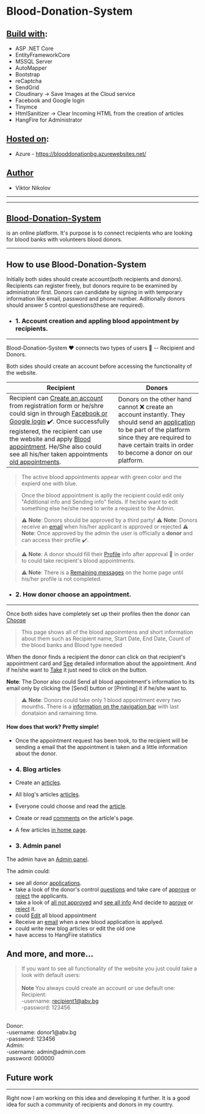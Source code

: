 # Blood-Donation-System

## <u>Build with</u>:
* ASP .NET Core
* EntityFrameworkCore
* MSSQL Server
* AutoMapper
* Bootstrap
* reCaptcha
* SendGrid 
* Cloudinary -> Save Images at the Cloud service
* Facebook and Google login
* Tinymce
* HtmlSanitizer -> Clear Incoming HTML from the creation of articles
* HangFire for Administrator

## <u>Hosted on</u>:
* Azure - https://blooddonationbg.azurewebsites.net/

## <u>Author</u>
* Viktor Nikolov

---
---

## <b><u>Blood-Donation-System</u></b> 
is an online platform. It's purpose is to connect recipients who are looking for blood banks with volunteers blood donors.

---

## How to use Blood-Donation-System
Initially both sides should create account(both recipients and donors). Recipients can register freely, but donors require to be examined by administrator first. Donors can candidate by signing in with temporary information like email, password and phone number. Aditionally donors should answer 5 control questions(these are required).

* ### 1. Account creation and appling blood appointment by recipients.
---
Blood-Donation-System :heart: connects two types of users  :bust_in_silhouette: -- Recipient and Donors.

Both sides should create an account before accessing the functionality of the website.

Recipient | Donors
--- | ---
Recipient can [Create an account](https://res.cloudinary.com/dvvbab0fs/image/upload/v1629214472/Recipients/README/Recipient_register_qgayn1.jpg) from registration form or he/shre could sign in through [Facebook or Google login](https://res.cloudinary.com/dvvbab0fs/image/upload/v1629214472/Recipients/README/Recipient_login_r4fdiv.jpg) :heavy_check_mark:. Once successfully registered, the recipient can use the website and apply [Blood appointment](https://res.cloudinary.com/dvvbab0fs/image/upload/v1629216481/Recipients/README/Blood_appointment_ijovkp.jpg). He/She also could see all his/her taken appointments [old appointments](https://res.cloudinary.com/dvvbab0fs/image/upload/v1629217304/Recipients/README/RecipientAllApp_uokica.jpg). | Donors on the other hand cannot :x: create an account instantly. They should send an [application](https://res.cloudinary.com/dvvbab0fs/image/upload/v1629214472/Recipients/README/Donor_register_yfafmz.jpg) to be part of the platform since they are required to have certain traits in order to become a donor on our platform. 

>The active blood appointments appear with green color and the expierd one with blue.

>Once the blood appointment is aplly the recipient could edit only "Additional info and Sending info" fields. If he/she want to edit something else he/she need to write a requiest to the Admin.

> :warning: **Note**: Donors should be approved by a third party! 
> :warning: **Note**: Donors receive an [email](https://res.cloudinary.com/dvvbab0fs/image/upload/v1632393759/Recipients/README/DonorEmail_gbumm8.jpg) when his/her applicant is approved or rejected
> :warning: **Note**: Once approved by the admin the user is officially a **donor** and can access their profile :heavy_check_mark:.

>:warning: **Note**: A donor should fill their [Profile](https://res.cloudinary.com/dvvbab0fs/image/upload/v1629217823/Recipients/README/DonorProfile_gb7hza.jpg) info after approval :bust_in_silhouette: in order to could take recipient's blood appointments.

>:warning: **Note**: There is a [Remaining messages](https://res.cloudinary.com/dvvbab0fs/image/upload/v1629218016/Recipients/README/DonorRemainingMessage_dxpnmu.jpg) on the home page until his/her profile is not completed.

* ### 2. How donor choose an appointment.
---
Once both sides have completely set up their profiles then the donor can [Choose](https://res.cloudinary.com/dvvbab0fs/image/upload/v1629218356/Recipients/README/DonorChooseApp_bdqrvo.jpg)

> This page shows all of the blood appoinmtens and short information about them such as Recipient name, Start Date, End Date, Count of the blood banks and Blood type needed

When the donor finds a recipient the donor can click on that recipient's appointment card and [See](https://res.cloudinary.com/dvvbab0fs/image/upload/v1629218481/Recipients/README/DonorSeeApp1_ghiw5h.jpg) detailed information about the appointment. 
And if he/she want to [Take](https://res.cloudinary.com/dvvbab0fs/image/upload/v1629218561/Recipients/README/DonorSeeApp2_usbtcc.jpg) it just need to click on the button.

**Note**: The Donor also could Send all blood appointment's information to its email only by clicking the [Send] button or [Printing] it if he/she want to.

>:warning: **Note**: Donors could take only 1 blood appointment every two mounths.
There is a [information on the navigation bar](https://res.cloudinary.com/dvvbab0fs/image/upload/v1629219467/Recipients/README/DonordonationInfo_iihhxm.jpg) with last donataion and ramaining time.

#### How does that work? **Pretty simple!**

- Once the appointment request has been took, to the recipient will be sending a email that the appointment is taken and a little information about the donor.

* ### 4. Blog articles
* Create an [articles](https://res.cloudinary.com/dvvbab0fs/image/upload/v1629315304/Recipients/README/table_a4qfq6.jpg).
* All blog's articles [articles](https://res.cloudinary.com/dvvbab0fs/image/upload/v1629318198/Recipients/README/AllArticle_sc76vj.jpg).
* Everyone could choose and read the [article](https://res.cloudinary.com/dvvbab0fs/image/upload/v1629317891/Recipients/README/Article_imibcd.jpg).
* Create or read [comments](https://res.cloudinary.com/dvvbab0fs/image/upload/v1629318021/Recipients/README/Comments_cflspn.jpg) on the article's page.
* A few articles [in home page](https://res.cloudinary.com/dvvbab0fs/image/upload/v1629317317/Recipients/README/Homearticles_abfevm.jpg).

* ### 3. Admin panel
The admin have an [Admin panel](https://res.cloudinary.com/dvvbab0fs/image/upload/v1632391834/Recipients/README/AdminPanel_c5iyrh.jpg).

The admin could:
* see all donor [applications](https://res.cloudinary.com/dvvbab0fs/image/upload/v1632392096/Recipients/README/AllApllications_ixs4sq.jpg).
* take a look of the donor's control [questions](https://res.cloudinary.com/dvvbab0fs/image/upload/v1629214471/Recipients/README/Admin_panel_candidates_correct_answer_n8jjnn.jpg) and take care of [approve](https://res.cloudinary.com/dvvbab0fs/image/upload/v1629214471/Recipients/README/Admin_panel_candidates_approved_lrap8p.jpg) or [reject](https://res.cloudinary.com/dvvbab0fs/image/upload/v1629214471/Recipients/README/Admin_panel_candidates_delete_nqtgak.jpg) the applicants.
* take a look of [all not approved](https://res.cloudinary.com/dvvbab0fs/image/upload/v1632392903/Recipients/README/AllNotApprovedBloodApp_r0rz3h.jpg) and [see all info](https://res.cloudinary.com/dvvbab0fs/image/upload/v1632392973/Recipients/README/BloodApplication_ajvtmi.jpg) And decide to [aprove](https://res.cloudinary.com/dvvbab0fs/image/upload/v1632393128/Recipients/README/BloodApplicationApprove_bp8idj.jpg) or [reject](https://res.cloudinary.com/dvvbab0fs/image/upload/v1632393128/Recipients/README/BloodApplicationApprove_bp8idj.jpg) it.
* could [Edit](https://res.cloudinary.com/dvvbab0fs/image/upload/v1632393258/Recipients/README/BloodApplicationEdit_jjirkn.jpg) all blood appointment
* Receive an [email](https://res.cloudinary.com/dvvbab0fs/image/upload/v1632393445/Recipients/README/AdminEmail_juvubx.jpg) when a new blood application is applyed.
* could write new blog articles or edit the old one
* have access to HangFire statistics


## And more, and more...
> If you want to see all functionality of the website you just could take a look <here> with default users:<br><br>
**Note** You always could create an account or use default one:<br>
Recipient:<br>
-username: recipient1@abv.bg<br>
-password: 123456
<br>
Donor:<br>
-username: donor1@abv.bg<br>
-password: 123456
<br>
Admin:<br>
-username: admin@admin.com<br>
password: 000000

## Future work
---

Right now I am working on this idea and developing it further. It is a good idea for such a community of recipients and donors in my country.
